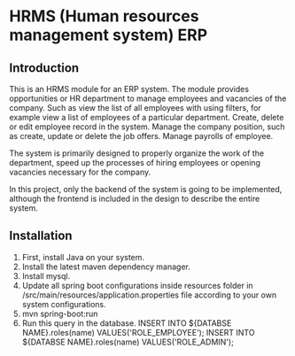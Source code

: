 # HRMS (Human resources management system) ERP

## Introduction

This is an HRMS module for an ERP system. The module provides opportunities or HR department to manage employees and vacancies of the company. Such as view the list of all employees with using filters, for example view a list of employees of a particular department. Create, delete or edit employee record in the system. Manage the company position, such as create, update or delete the job offers. Manage payrolls of employee.  

 

The system is primarily designed to properly organize the work of the department, speed up the processes of hiring employees or opening vacancies necessary for the company. 

 

In this project, only the backend of the system is going to be implemented, although the frontend is included in the design to describe the entire system. 

## Installation

1) First, install Java on your system.
2) Install the latest maven dependency manager.
3) Install mysql.
4) Update all spring boot configurations inside resources folder in 
    /src/main/resources/application.properties file according to your own system configurations.
5) mvn spring-boot:run
6) Run this query in the database.
  INSERT INTO ${DATABSE NAME}.roles(name) VALUES('ROLE_EMPLOYEE');
  INSERT INTO ${DATABSE NAME}.roles(name) VALUES('ROLE_ADMIN');
